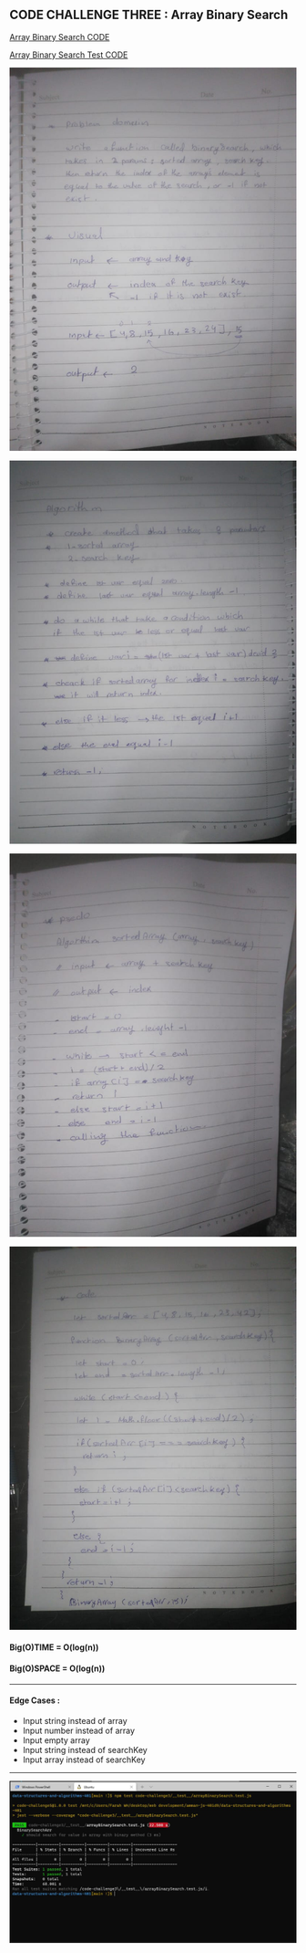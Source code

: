 ## CODE CHALLENGE THREE : Array Binary Search

[Array Binary Search CODE](https://github.com/farahalwahaibi/data-structures-and-algorithms-401/blob/main/code-challenge3/arrayBinarySearch.js)

[Array Binary Search Test CODE](https://github.com/farahalwahaibi/data-structures-and-algorithms-401/blob/main/code-challenge3/__test__/arrayBinarySearch.test.js)

![Array-Binary-Search](1.jpeg)

![Array-Binary-Search](2.jpeg)

![Array-Binary-Search](3.jpeg)

![Array-Binary-Search](4.jpeg)

#### **Big(O)TIME = O(log(n))**
#### **Big(O)SPACE = O(log(n))**

***

#### **Edge Cases :**
* Input string instead of array
* Input number instead of array
* Input empty array
* Input string instead of searchKey
* Input array instead of searchKey

***

![Array-Binary-Search-test](5.JPG)
